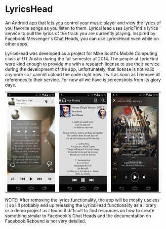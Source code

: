 LyricsHead
==========

An Android app that lets you control your music player and view the lyrics of you favorite songs as you listen to them. LyricsHead uses LyricFind's lyrics service to pull the lyrics of the track you are currently playing. Inspired by Facebook Messenger's Chat Heads, you can use LyricsHead even while on other apps.

LyricsHead was developed as a project for Mike Scott's Mobile Computing class at UT Austin during the fall semester of 
2014. The people at LyricFind were kind enough to provide me with a research license to use their service during the
development of the app, unfortunately, that license is not valid anymore so I cannot upload the code right now. I will
as soon as I remove all references to their service. For now all we have is screenshots from its glory days.

<div align="center">
  <table align="center" border="0">
    <tr>
      <td><img src="4.png" alt="Works with Play Music" height="320" width="180" align="middle"></td>
      <td><img src="1.png" alt="You can view the lyrics within the app" height="320" width="180" align="middle"></td>
      <td><img src="3.png" alt="Works with Spotify" height="320" width="180" align="middle"></td>
    </tr>
  </table>
</div>


NOTE: After removing the lyrics functionality, the app will be mostly useless :( so I'll probably end up releasing the 
LyricsHead functionality as a library or a demo project as I found it difficult to find resources on how to create something similar to Facebook's Chat Heads and the documentation on Facebook Rebound is not very detailed.
